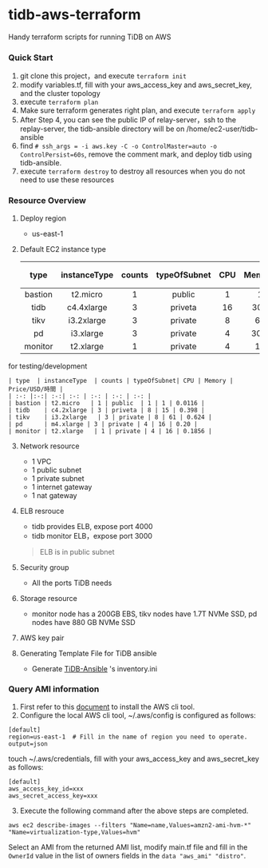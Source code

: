 # tidb-aws-terraform
Handy terraform scripts for running TiDB on AWS

### Quick Start
1. git clone this project，and execute `terraform init`
2. modify variables.tf, fill with your aws_access_key and aws_secret_key, and the cluster topology
3. execute `terraform plan`
4. Make sure terraform generates right plan, and execute `terraform apply`
5. After Step 4, you can see the public IP of relay-server，ssh to the replay-server, the tidb-ansible directory will be on /home/ec2-user/tidb-ansible
6. find `# ssh_args = -i aws.key -C -o ControlMaster=auto -o ControlPersist=60s`, remove the comment mark, and deploy tidb using tidb-ansible.
7. execute `terraform destroy` to destroy all resources when you do not need to use these resources

### Resource Overview
1. Deploy region

	* us-east-1

2. Default EC2 instance type

	| type  | instanceType  | counts | typeOfSubnet| CPU | Memory | Price/USD/時間 |
	| :-: |:-:| :-:| :-: | :-: | :-: | :-: |
	| bastion | t2.micro   | 1 | public  | 1 | 1 | 0.0116 |
	| tidb    | c4.4xlarge | 3 | priveta | 16 | 30G | 0.796 |
	| tikv    | i3.2xlarge   | 3 | private | 8 | 61 | 0.624 |
	| pd      | i3.xlarge | 3 | private | 4 | 30.5 | 0.312 |
	| monitor | t2.xlarge   | 1 | private | 4 | 16 | 0.1856 |

for testing/development

	| type  | instanceType  | counts | typeOfSubnet| CPU | Memory | Price/USD/時間 |
	| :-: |:-:| :-:| :-: | :-: | :-: | :-: |
	| bastion | t2.micro   | 1 | public  | 1 | 1 | 0.0116 |
	| tidb    | c4.2xlarge | 3 | priveta | 8 | 15 | 0.398 |
	| tikv    | i3.2xlarge   | 3 | private | 8 | 61 | 0.624 |
	| pd      | m4.xlarge | 3 | private | 4 | 16 | 0.20 |
	| monitor | t2.xlarge   | 1 | private | 4 | 16 | 0.1856 |


3. Network resource

	* 1 VPC
	* 1 public subnet
	* 1 private subnet
	* 1 internet gateway
	* 1 nat gateway

5. ELB resrouce

	* tidb provides ELB, expose port 4000
	* tidb monitor ELB，expose port 3000

	> ELB is in public subnet

6. Security group
	* All the ports TiDB needs

7. Storage resource
 	* monitor node has a 200GB EBS, tikv nodes have 1.7T NVMe SSD, pd nodes have 880 GB NVMe SSD

8. AWS key pair

9. Generating Template File for TiDB ansible
	* Generate [TiDB-Ansible](https://github.com/pingcap/tidb-ansible) 's inventory.ini

### Query AMI information
1. First refer to this [document](https://docs.aws.amazon.com/cli/latest/userguide/cli-chap-install.html) to install the AWS cli tool.
2. Configure the local AWS cli tool, ~/.aws/config is configured as follows:

```
[default]
region=us-east-1  # Fill in the name of region you need to operate.
output=json
```
touch ~/.aws/credentials, fill with your aws_access_key and aws_secret_key as follows:

 ```
[default]
aws_access_key_id=xxx
aws_secret_access_key=xxx
```
3. Execute the following command after the above steps are completed.

```shell
aws ec2 describe-images --filters "Name=name,Values=amzn2-ami-hvm-*" "Name=virtualization-type,Values=hvm"
```
Select an AMI from the returned AMI list, modify main.tf file and fill in the `OwnerId` value in the list of owners fields in the `data "aws_ami" "distro"`.
